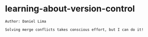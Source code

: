 # learning-about-version-control

    Author: Daniel Lima

    Solving merge conflicts takes conscious effort, but I can do it!